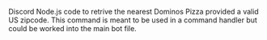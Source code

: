Discord Node.js code to retrive the nearest Dominos Pizza provided a valid US zipcode. This command is meant to be used in a command handler but could be worked into the main bot file. 
